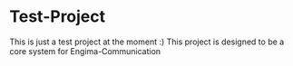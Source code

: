 # Test-Project

This is just a test project at the moment :)
This project is designed to be a core system for Engima-Communication 
